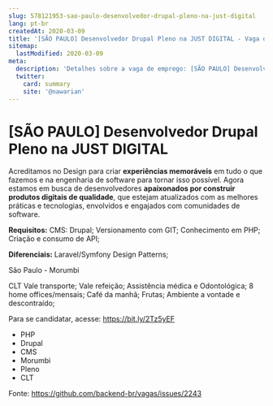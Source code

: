 ```yaml
---
slug: 578121953-sao-paulo-desenvolvedor-drupal-pleno-na-just-digital
lang: pt-br
createdAt: 2020-03-09
title: '[SÃO PAULO] Desenvolvedor Drupal Pleno na JUST DIGITAL - Vaga de Emprego'
sitemap:
  lastModified: 2020-03-09
meta:
  description: 'Detalhes sobre a vaga de emprego: [SÃO PAULO] Desenvolvedor Drupal Pleno na JUST DIGITAL'
  twitter:
    card: summary
    site: '@nawarian'
---
```


# [SÃO PAULO] Desenvolvedor Drupal Pleno na JUST DIGITAL

Acreditamos no Design para criar **experiências memoráveis** em tudo o que fazemos e na engenharia de software para tornar isso possível. Agora estamos em busca de desenvolvedores **apaixonados por construir produtos digitais de qualidade**, que estejam atualizados com as melhores práticas e tecnologias, envolvidos e engajados com comunidades de software.

**Requisitos:**
CMS: Drupal;
Versionamento com GIT;
Conhecimento em PHP;
Criação e consumo de API;

**Diferenciais:** 
Laravel/Symfony
Design Patterns;

São Paulo - Morumbi

CLT
Vale transporte; Vale refeição; Assistência médica e Odontológica; 8 home offices/mensais; Café da manhã; Frutas; Ambiente a vontade e descontraído; 

Para se candidatar, acesse: https://bit.ly/2Tz5yEF

- PHP
- Drupal
- CMS
- Morumbi
- Pleno 
- CLT

Fonte: https://github.com/backend-br/vagas/issues/2243